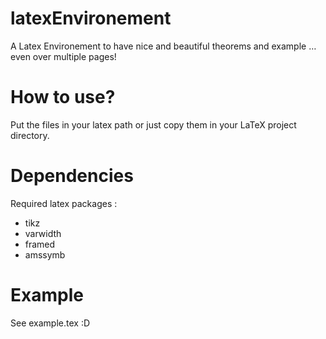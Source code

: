 latexEnvironement
=================

A Latex Environement to have nice and beautiful theorems and example … even over multiple pages!

# How to use?

Put the files in your latex path or just copy them in your LaTeX project directory.

# Dependencies

Required latex packages :
* tikz
* varwidth
* framed
* amssymb

# Example

See example.tex :D
